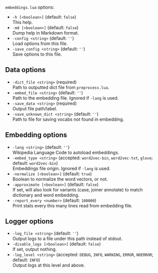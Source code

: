 <!--- This file was automatically generated. Do not modify it manually but use the docs/options/generate.sh script instead. -->

`embeddings.lua` options:

* `-h [<boolean>]` (default: `false`)<br/>This help.
* `-md [<boolean>]` (default: `false`)<br/>Dump help in Markdown format.
* `-config <string>` (default: `''`)<br/>Load options from this file.
* `-save_config <string>` (default: `''`)<br/>Save options to this file.

## Data options

* `-dict_file <string>` (required)<br/>Path to outputted dict file from `preprocess.lua`.
* `-embed_file <string>` (default: `''`)<br/>Path to the embedding file. Ignored if `-lang` is used.
* `-save_data <string>` (required)<br/>Output file path/label.
* `-save_unknown_dict <string>` (default: `''`)<br/>Path to file for saving vocabs not found in embedding.

## Embedding options

* `-lang <string>` (default: `''`)<br/>Wikipedia Language Code to autoload embeddings.
* `-embed_type <string>` (accepted: `word2vec-bin`, `word2vec-txt`, `glove`; default: `word2vec-bin`)<br/>Embeddings file origin. Ignored if `-lang` is used.
* `-normalize [<boolean>]` (default: `true`)<br/>Boolean to normalize the word vectors, or not.
* `-approximate [<boolean>]` (default: `false`)<br/>If set, will also look for variants (case, joiner annotate) to match dictionary and word embedding.
* `-report_every <number>` (default: `100000`)<br/>Print stats every this many lines read from embedding file.

## Logger options

* `-log_file <string>` (default: `''`)<br/>Output logs to a file under this path instead of stdout.
* `-disable_logs [<boolean>]` (default: `false`)<br/>If set, output nothing.
* `-log_level <string>` (accepted: `DEBUG`, `INFO`, `WARNING`, `ERROR`, `NOERROR`; default: `INFO`)<br/>Output logs at this level and above.
